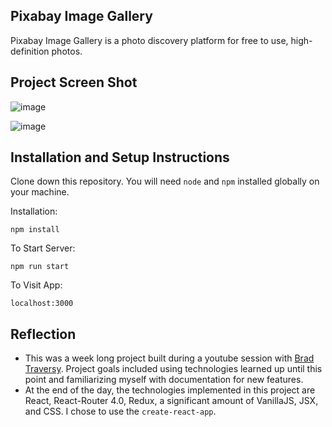## Pixabay Image Gallery

Pixabay Image Gallery is a photo discovery platform for free to use, high-definition photos.

## Project Screen Shot

![image](https://github.com/Haruna2004/Image-gallery-using-PixabayApi/assets/106999819/ccda4075-b1df-4035-bb8b-2fe5a14e3012)

![image](https://github.com/Haruna2004/Image-gallery-using-PixabayApi/assets/106999819/475bb286-8c25-4867-b7c7-59aa8a85c62c)


## Installation and Setup Instructions

Clone down this repository. You will need `node` and `npm` installed globally on your machine.  

Installation:

`npm install`  

To Start Server:

`npm run start`  

To Visit App:

`localhost:3000`  

## Reflection

  - This was a week long project built during a youtube session with [Brad Traversy](https://www.youtube.com/@TraversyMedia). Project goals included using technologies learned up until this point and familiarizing myself with documentation for new features.  
  - At the end of the day, the technologies implemented in this project are React, React-Router 4.0, Redux,  a significant amount of VanillaJS, JSX, and CSS. I chose to use the `create-react-app`.


